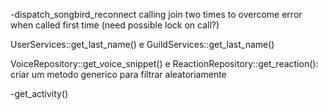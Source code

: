 -dispatch_songbird_reconnect calling join two times to overcome error when called first time (need possible lock on call?)

UserServices::get_last_name() e GuildServices::get_last_name()

VoiceRepository::get_voice_snippet() e ReactionRepository::get_reaction(): criar um metodo generico para filtrar aleatoriamente

-get_activity()